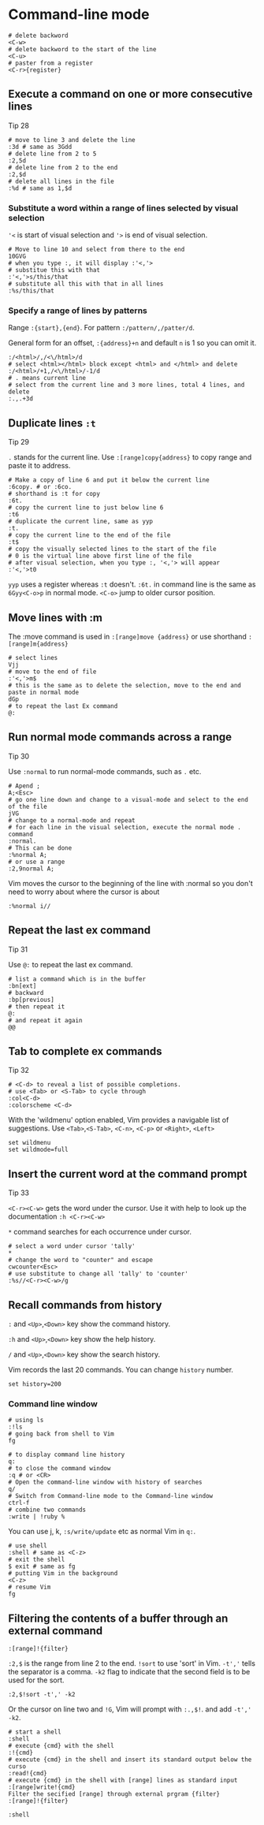 # Command-line mode

    # delete backword
    <C-w>
    # delete backword to the start of the line
    <C-u>
    # paster from a register
    <C-r>{register}

## Execute a command on one or more consecutive lines
Tip 28

    # move to line 3 and delete the line
    :3d # same as 3Gdd
    # delete line from 2 to 5
    :2,5d
    # delete line from 2 to the end
    :2,$d
    # delete all lines in the file
    :%d # same as 1,$d

### Substitute a word within a range of lines selected by visual selection

`'<` is start of visual selection and `'>` is end of visual selection.

    # Move to line 10 and select from there to the end
    10GVG
    # when you type :, it will display :'<,'>
    # substitue this with that
    :'<,'>s/this/that
    # substitute all this with that in all lines
    :%s/this/that

### Specify a range of lines by patterns

Range `:{start},{end}`. For pattern `:/pattern/,/patter/d`.

General form for an offset, `:{address}+n` and default `n` is 1 so you can omit it.

    :/<html>/,/<\/html>/d
    # select <html></html> block except <html> and </html> and delete
    :/<html>/+1,/<\/html>/-1/d
    # . means current line
    # select from the current line and 3 more lines, total 4 lines, and delete
    :.,.+3d

## Duplicate lines `:t`
Tip 29

`.` stands for the current line. Use `:[range]copy{address}` to copy range and paste it to address.

    # Make a copy of line 6 and put it below the current line
    :6copy. # or :6co.
    # shorthand is :t for copy
    :6t.
    # copy the current line to just below line 6
    :t6
    # duplicate the current line, same as yyp
    :t.
    # copy the current line to the end of the file
    :t$
    # copy the visually selected lines to the start of the file
    # 0 is the virtual line above first line of the file
    # after visual selection, when you type :, '<,'> will appear
    :'<,'>t0

`yyp` uses a register whereas `:t` doesn't. `:6t.` in command line is the same as `6Gyy<C-o>p` in normal mode.
`<C-o>` jump to older cursor position.

## Move lines with :m

The :move command is used in `:[range]move {address}` or use shorthand `:[range]m{address}`

    # select lines
    Vjj
    # move to the end of file
    :'<,'>m$
    # this is the same as to delete the selection, move to the end and paste in normal mode
    dGp
    # to repeat the last Ex command 
    @:

## Run normal mode commands across a range
Tip 30

Use `:normal` to run normal-mode commands, such as `.` etc.

    # Apend ;
    A;<Esc>
    # go one line down and change to a visual-mode and select to the end of the file
    jVG
    # change to a normal-mode and repeat
    # for each line in the visual selection, execute the normal mode . command
    :normal.
    # This can be done
    :%normal A;
    # or use a range
    :2,9normal A;

Vim moves the cursor to the beginning of the line with :normal so you don't need to worry about where the cursor is about

    :%normal i//

## Repeat the last ex command
Tip 31

Use `@:` to repeat the last ex command.

    # list a command which is in the buffer
    :bn[ext]
    # backward 
    :bp[previous]
    # then repeat it
    @:
    # and repeat it again
    @@

## Tab to complete ex commands
Tip 32 

    # <C-d> to reveal a list of possible completions. 
    # use <Tab> or <S-Tab> to cycle through
    :col<C-d>
    :colorscheme <C-d>

With the 'wildmenu' option enabled, Vim provides a navigable list of suggestions.
Use `<Tab>`,`<S-Tab>`, `<C-n>`, `<C-p>` or `<Right>`, `<Left>`

    set wildmenu
    set wildmode=full

## Insert the current word at the command prompt
Tip 33

`<C-r><C-w>` gets the word under the cursor. Use it with help to look up the documentation `:h <C-r><C-w>`

`*` command searches for each occurrence under cursor.

    # select a word under cursor 'tally'
    *
    # change the word to "counter" and escape
    cwcounter<Esc>
    # use substitute to change all 'tally' to 'counter'
    :%s//<C-r><C-w>/g

## Recall commands from history

`:` and `<Up>`,`<Down>` key show the command history.

`:h` and `<Up>`,`<Down>` key show the help history.

`/` and `<Up>`,`<Down>` key show the search history.

Vim records the last 20 commands. You can change `history` number.

    set history=200

### Command line window

    # using ls
    :!ls
    # going back from shell to Vim
    fg

    # to display command line history
    q:
    # to close the command window
    :q # or <CR>
    # Open the command-line window with history of searches
    q/
    # Switch from Command-line mode to the Command-line window
    ctrl-f
    # combine two commands
    :write | !ruby %

You can use j, k, `:s/write/update` etc as normal Vim in `q:`. 

    # use shell
    :shell # same as <C-z>
    # exit the shell
    $ exit # same as fg
    # putting Vim in the background
    <C-z>
    # resume Vim
    fg

## Filtering the contents of a buffer through an external command

`:[range]!{filter}`

`:2,$` is the range from line 2 to the end. `!sort` to use 'sort' in Vim. `-t','` tells the separator is a comma. `-k2` flag to indicate that the second field is to be used for the sort.

    :2,$!sort -t',' -k2

Or the cursor on line two and `!G`, Vim will prompt with `:.,$!`. and add `-t',' -k2`.

    # start a shell
    :shell
    # execute {cmd} with the shell
    :!{cmd}
    # execute {cmd} in the shell and insert its standard output below the curso
    :read!{cmd}
    # execute {cmd} in the shell with [range] lines as standard input
    :[range]write!{cmd}
    Filter the secified [range] through external prgram {filter}
    :[range]!{filter}

    :shell 




